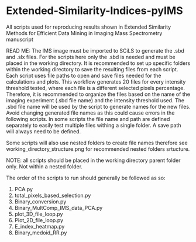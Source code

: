 # Extended-Similarity-Indices-pyIMS
All scripts used for reproducing results shown in Extended Similarity Methods for Efficient Data Mining in Imaging Mass Spectrometry manuscript


READ ME:
The IMS image must be imported to SCiLS to generate the .sbd and .slx files. For the scripts here only the .sbd is needed and must be placed in the working directory.
It is recommended to set up specific folders within the working directory to save the resulting files from each script. Each script uses file paths to open and save files needed for the calculations and plots. 
This workflow generates 20 files for every intensity threshold tested, where each file is a different selected pixels percentage. Therefore, it is recommended to organize the files based on the name of the imaging experiment (.sbd file name) and the intensity threshold used. The .sbd file name will be used by the script to generate names for the new files. 
Avoid changing generated file names as this could cause errors in the following scripts. 
In some scripts the file name and path are defined separately to easily test multiple files withing a single folder. 
A save path will always need to be defined.

Some scripts will also use nested folders to create file names therefore see working_directory_structure.png for recommended nested folders srtucture.
 
NOTE: all scripts should be placed in the working directory parent folder only. Not within a nested folder.


The order of the scripts to run should generally be followed as so:
1.	PCA.py
2.	total_pixels_based_selection.py
3.	Binary_conversion.py
4.	Binary_MultComp_IMS_data_PCA.py
5.	plot_3D_file_loop.py
6.	Plot_2D_file_loop.py
7.	E_index_heatmap.py
8.	Binary_medoid_RR.py
